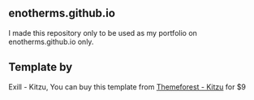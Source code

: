 ## enotherms.github.io
I made this repository only to be used as my portfolio on enotherms.github.io only.

## Template by
Exill - Kitzu, You can buy this template from [Themeforest - Kitzu](https://themeforest.net/item/kitzu-personal-portfolio-template/26075107) for $9

